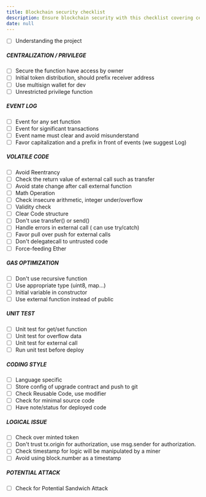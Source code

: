 ```yaml
---
title: Blockchain security checklist
description: Ensure blockchain security with this checklist covering centralization, event logging, code safety, gas optimization, unit testing, coding style, logical issues, and potential attacks for safer smart contract development.
date: null
---
```


- [ ] Understanding the project

##### CENTRALIZATION / PRIVILEGE

- [ ] Secure the function have access by owner
- [ ] Initial token distribution, should prefix receiver address
- [ ] Use multisign wallet for dev
- [ ] Unrestricted privilege function

##### EVENT LOG

- [ ] Event for any set function
- [ ] Event for significant transactions
- [ ] Event name must clear and avoid misunderstand
- [ ] Favor capitalization and a prefix in front of events (we suggest Log)

##### VOLATILE CODE

- [ ] Avoid Reentrancy
- [ ] Check the return value of external call such as transfer
- [ ] Avoid state change after call external function
- [ ] Math Operation
- [ ] Check insecure arithmetic, integer under/overflow
- [ ] Validity check
- [ ] Clear Code structure
- [ ] Don't use transfer() or send()
- [ ] Handle errors in external call ( can use try/catch)
- [ ] Favor pull over push for external calls
- [ ] Don't delegatecall to untrusted code
- [ ] Force-feeding Ether

##### GAS OPTIMIZATION

- [ ] Don't use recursive function
- [ ] Use appropriate type (uint8, map...)
- [ ] Initial variable in constructor
- [ ] Use external function instead of public

##### UNIT TEST

- [ ] Unit test for get/set function
- [ ] Unit test for overflow data
- [ ] Unit test for external call
- [ ] Run unit test before deploy

##### CODING STYLE

- [ ] Language specific
- [ ] Store config of upgrade contract and push to git
- [ ] Check Reusable Code, use modifier
- [ ] Check for minimal source code
- [ ] Have note/status for deployed code

##### LOGICAL ISSUE

- [ ] Check over minted token
- [ ] Don't trust tx.origin for authorization, use msg.sender for authorization.
- [ ] Check timestamp for logic will be manipulated by a miner
- [ ] Avoid using block.number as a timestamp

##### POTENTIAL ATTACK

- [ ] Check for Potential Sandwich Attack

